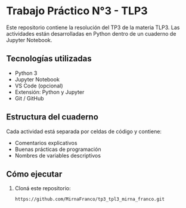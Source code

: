 # Trabajo Práctico N°3 - TLP3

Este repositorio contiene la resolución del TP3 de la materia TLP3. Las actividades están desarrolladas en Python dentro de un cuaderno de Jupyter Notebook.

##  Tecnologías utilizadas

- Python 3
- Jupyter Notebook
- VS Code (opcional)
- Extensión: Python y Jupyter
- Git / GitHub

## Estructura del cuaderno

Cada actividad está separada por celdas de código y contiene:
- Comentarios explicativos
- Buenas prácticas de programación
- Nombres de variables descriptivos

## Cómo ejecutar

1. Cloná este repositorio:
   ```bash
   https://github.com/MirnaFranco/tp3_tpl3_mirna_franco.git